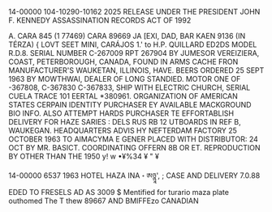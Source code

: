 14-00000
104-10290-10162
2025 RELEASE UNDER THE PRESIDENT JOHN F. KENNEDY ASSASSINATION RECORDS ACT OF 1992

A. CARA 845 (1 77469)
CARA
89669
JA [EXI, DAD, BAR
KAEN 9136 (IN TÉRZA) { LOVT SEET MINI, CARÁJOS
1.' to H.P. QUILLARD ED2DS MODEL R.D.8. SERIAL NUMBER C-267009 RPT 267904
BY JUMESOR
VEREIZIERA, COAST,
PETERBOROUGH, CANADA, FOUND IN ARMS CACHE
FRON MANUFACTURER'S WAUKETAN, ILLINOIS,
HAVE. BEERS ORDERED 25 SEPT 1963 BY MOWTHWAI,
DEALER OF LONG STANDIED. MOTOR ONE OF
-367808, C-367830 C-367833, SHIP
WITH ELECTRIC CHURCH, SERIAL
CUELA
TRACE 101
EERTAL
*380961.
ORGANIZATION OF AMERICAN STATES
CERPAIN IDENTITY PURCHASER
EY AVAILABLE MACKGROUND BIO INFO. ALSO ATTEMPT
HARDS PURCHASER TE EFFORTABLISH DELIVERY
FOR HAZE
SARIES
:
DELS RUS
RB 12 UTBOARDS IN REF B, WAUKEGAN. HEADQUARTERS ADVIS
HY NEFTERDAM FACTORY 25 OCTOBER 1963 TO AIMACYMA E
GENER PLACED WITH DISTRIBUTOR: 24 OCT BY MR. BASICT.
COORDINATING OFFERN
8B OR ET.
REPRODUCTION BY OTHER THAN THE 1950
y! w •¥%34 ¥ " ¥

14-00000
6537
1963
HOTEL HAZA
INA
॰ ཨཉྙཱ', ;
CASE AND DELIVERY 7.0.88
EDED TO FRESELS AD
AS 3009
$
Mentified for turario maza plate outhomed
The
T
thew
89667
AND BMIFFEzo
CANADIAN
